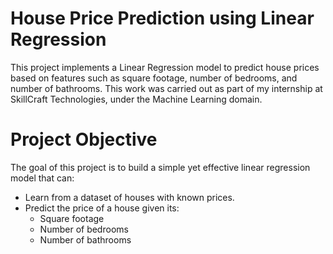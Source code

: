 # House Price Prediction using Linear Regression
This project implements a Linear Regression model to predict house prices based on features such as square footage, number of bedrooms, and number of bathrooms.
This work was carried out as part of my internship at SkillCraft Technologies, under the Machine Learning domain.

# Project Objective
The goal of this project is to build a simple yet effective linear regression model that can:
- Learn from a dataset of houses with known prices.
- Predict the price of a house given its:
  -  Square footage
  -  Number of bedrooms
  -  Number of bathrooms

